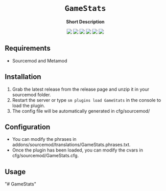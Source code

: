 <div align="center">
  <h1><code>GameStats</code></h1>
  <p>
    <strong>Short Description</strong>
  </p>
  <p style="margin-bottom: 0.5ex;">
    <img
        src="https://img.shields.io/github/downloads/Laravelka/GameStats/total"
    />
    <img
        src="https://img.shields.io/github/last-commit/Laravelka/GameStats"
    />
    <img
        src="https://img.shields.io/github/issues/Laravelka/GameStats"
    />
    <img
        src="https://img.shields.io/github/issues-closed/Laravelka/GameStats"
    />
    <img
        src="https://img.shields.io/github/repo-size/Laravelka/GameStats"
    />
    <img
        src="https://img.shields.io/github/workflow/status/Laravelka/GameStats/Compile%20and%20release"
    />
  </p>
</div>


## Requirements ##
- Sourcemod and Metamod


## Installation ##
1. Grab the latest release from the release page and unzip it in your sourcemod folder.
2. Restart the server or type `sm plugins load GameStats` in the console to load the plugin.
3. The config file will be automatically generated in cfg/sourcemod/

## Configuration ##
- You can modify the phrases in addons/sourcemod/translations/GameStats.phrases.txt.
- Once the plugin has been loaded, you can modify the cvars in cfg/sourcemod/GameStats.cfg.


## Usage ##
"# GameStats" 
